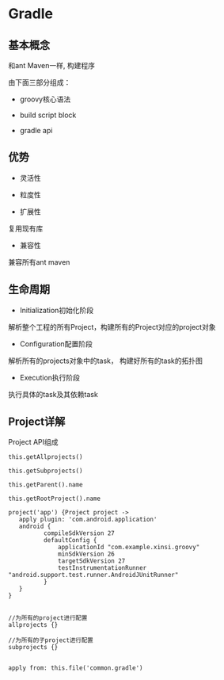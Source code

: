 # Gradle

## 基本概念

和ant Maven一样, 构建程序

由下面三部分组成：

- groovy核心语法

- build script block

- gradle api


## 优势

- 灵活性

- 粒度性

- 扩展性

复用现有库

- 兼容性

兼容所有ant maven


## 生命周期

- Initialization初始化阶段

解析整个工程的所有Project，构建所有的Project对应的project对象

- Configuration配置阶段

解析所有的projects对象中的task， 构建好所有的task的拓扑图

- Execution执行阶段

执行具体的task及其依赖task

## Project详解

Project API组成

```
this.getAllprojects()

this.getSubprojects()

this.getParent().name

this.getRootProject().name

project('app') {Project project ->
   apply plugin: 'com.android.application'
   android {
          compileSdkVersion 27
          defaultConfig {
              applicationId "com.example.xinsi.groovy"
              minSdkVersion 26
              targetSdkVersion 27
              testInstrumentationRunner "android.support.test.runner.AndroidJUnitRunner"
          }
   }
}


//为所有的project进行配置
allprojects {}

//为所有的子project进行配置
subprojects {}


apply from: this.file('common.gradle')

```







